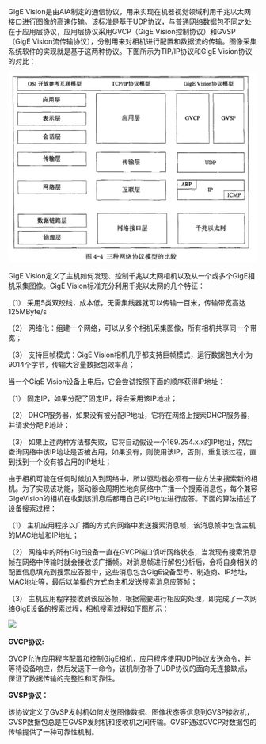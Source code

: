GigE Vision是由AIA制定的通信协议，用来实现在机器视觉领域利用千兆以太网接口进行图像的高速传输。该标准是基于UDP协议，与普通网络数据包不同之处在于应用层协议，应用层协议采用GVCP（GigE Vision控制协议）和GVSP（GigE Vision流传输协议），分别用来对相机进行配置和数据流的传输。图像采集系统软件的实现就是基于这两种协议。下图所示为TIP/IP协议和GigE Vision协议的对比：

![](vx_images/590585315250103.png)  

GigE Vision定义了主机如何发现、控制千兆以太网相机以及从一个或多个GigE相机采集图像。GigE Vision标准充分利用千兆以太网的几个特征：

（1）      采用5类双绞线，成本低，无需集线器就可以传输一百米，传输带宽高达125MByte/s

（2）      网络化：组建一个网络，可以从多个相机采集图像，所有相机共享同一个带宽；

（3）      支持巨帧模式：GigE Vision相机几乎都支持巨帧模式，运行数据包大小为9014个字节，传输大容量数据包效率高；

当一个GigE Vision设备上电后，它会尝试按照下面的顺序获得IP地址：

（1）      固定IP，如果分配了固定IP，将会采用该IP地址；

（2）      DHCP服务器，如果没有被分配IP地址，它将在网络上搜索DHCP服务器，并请求分配IP地址；

（3）      如果上述两种方法都失败，它将自动假设一个169.254.x.x的IP地址，然后查询网络中该IP地址是否被占用，如果没有，则使用该IP，否则，重复该过程，直到找到一个没有被占用的IP地址；

由于相机可能在任何时候加入到网络中，所以驱动器必须有一些方法来搜索新的相机。为了实现该功能，驱动器会周期性地向网络中广播一个搜索消息包，每个兼容GigeVision的相机在收到该消息后都用自己的IP地址进行应答。下面的算法描述了设备搜索过程：

（1）      主机应用程序以广播的方式向网络中发送搜索消息帧，该消息帧中包含主机的MAC地址和IP地址；

（2）      网络中的所有GigE设备一直在GVCP端口侦听网络状态，当发现有搜索消息帧在网络中传输时就会接收该广播帧。对消息帧进行解包分析后，会将自身相关的配置信息填充到搜索应答器中，这些消息包含GigE设备型号、制造商、IP地址，MAC地址等，最后以单播的方式向主机发送搜索消息应答帧；

（3）      主机应用程序接收到该应答帧，根据需要进行相应的处理，即完成了一次网络GigE设备的搜索过程，相机搜索过程如下图所示：

![](https://img-blog.csdn.net/20170220211434541)  

**GVCP协议:**

GVCP允许应用程序配置和控制GigE相机，应用程序使用UDP协议发送命令，并等待设备响应，然后发送下一命令，该机制弥补了UDP协议的面向无连接缺点，保证了数据传输的完整性和可靠性。

**GVSP协议：**

该协议定义了GVSP发射机如何发送图像数据、图像状态等信息到GVSP接收机，GVSP数据包总是在GVSP发射机和接收机之间传输。GVSP通过GVCP对数据包的传输提供了一种可靠性机制。